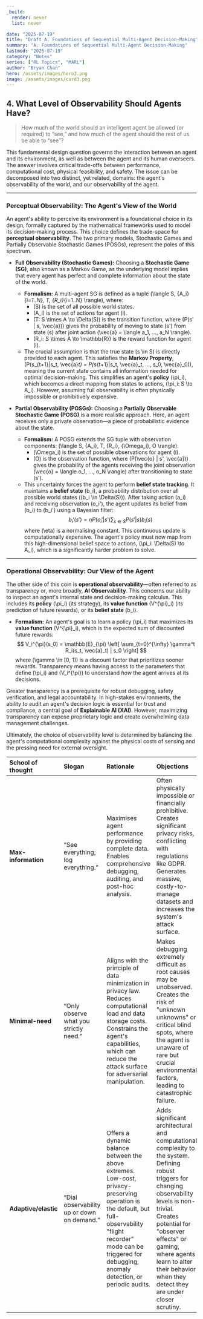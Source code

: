 ```yaml
---
_build:
  render: never
  list: never

date: "2025-07-19"
title: "Draft A. Foundations of Sequential Multi‑Agent Decision‑Making"
summary: "A. Foundations of Sequential Multi‑Agent Decision‑Making"
lastmod: "2025-07-19"
category: "Notes"
series: ["RL Topics", "MARL"]
author: "Bryan Chan"
hero: /assets/images/hero3.png
image: /assets/images/card3.png
---
```


## 4. What Level of Observability Should Agents Have?

> How much of the world should an intelligent agent be allowed (or required) to “see,” and how much of the agent should the rest of us be able to “see”?

This fundamental design question governs the interaction between an agent and its environment, as well as between the agent and its human overseers. The answer involves critical trade-offs between performance, computational cost, physical feasibility, and safety. The issue can be decomposed into two distinct, yet related, domains: the agent's observability of the world, and our observability of the agent.

---

### Perceptual Observability: The Agent's View of the World

An agent's ability to perceive its environment is a foundational choice in its design, formally captured by the mathematical frameworks used to model its decision-making process. This choice defines the trade-space for **perceptual observability**. The two primary models, Stochastic Games and Partially Observable Stochastic Games (POSGs), represent the poles of this spectrum.

* **Full Observability (Stochastic Games):** Choosing a **Stochastic Game (SG)**, also known as a Markov Game, as the underlying model implies that every agent has perfect and complete information about the state of the world.
    * **Formalism:** A multi-agent SG is defined as a tuple \(\langle S, \{A_i\}_{i=1..N}, T, \{R_i\}_{i=1..N} \rangle\), where:
        * \(S\) is the set of all possible world states.
        * \(A_i\) is the set of actions for agent \(i\).
        * \(T: S \times A \to \Delta(S)\) is the transition function, where \(P(s' | s, \vec{a})\) gives the probability of moving to state \(s'\) from state \(s\) after joint action \(\vec{a} = \langle a_1, ..., a_N \rangle\).
        * \(R_i: S \times A \to \mathbb{R}\) is the reward function for agent \(i\).
    * The crucial assumption is that the true state \(s \in S\) is directly provided to each agent. This satisfies the **Markov Property**, \(P(s_{t+1}|s_t, \vec{a}_t) = P(s_{t+1}|s_t, \vec{a}_t, ..., s_0, \vec{a}_0)\), meaning the current state contains all information needed for optimal decision-making. This simplifies an agent's **policy** \(\pi_i\), which becomes a direct mapping from states to actions, \(\pi_i: S \to A_i\). However, assuming full observability is often physically impossible or prohibitively expensive.

* **Partial Observability (POSGs):** Choosing a **Partially Observable Stochastic Game (POSG)** is a more realistic approach. Here, an agent receives only a private observation—a piece of probabilistic evidence about the state.
    * **Formalism:** A POSG extends the SG tuple with observation components: \(\langle S, \{A_i\}, T, \{R_i\}, \{\Omega_i\}, O \rangle\).
        * \(\Omega_i\) is the set of possible observations for agent \(i\).
        * \(O\) is the observation function, where \(P(\vec{o} | s', \vec{a})\) gives the probability of the agents receiving the joint observation \(\vec{o} = \langle o_1, ..., o_N \rangle\) after transitioning to state \(s'\).
    * This uncertainty forces the agent to perform **belief state tracking**. It maintains a **belief state** \(b_i\), a probability distribution over all possible world states (\(b_i \in \Delta(S)\)). After taking action \(a_i\) and receiving observation \(o_i'\), the agent updates its belief from \(b_i\) to \(b_i'\) using a Bayesian filter:
        $$
        b_i'(s') = \eta P(o_i' | s') \sum_{s \in S} P(s' | s) b_i(s)
        $$
        where \(\eta\) is a normalising constant. This continuous update is computationally expensive. The agent's policy must now map from this high-dimensional belief space to actions, \(\pi_i: \Delta(S) \to A_i\), which is a significantly harder problem to solve.

---

### Operational Observability: Our View of the Agent

The other side of this coin is **operational observability**—often referred to as transparency or, more broadly, **AI Observability**. This concerns our ability to inspect an agent's internal state and decision-making calculus. This includes its **policy** \(\pi_i\) (its strategy), its **value function** \(V^{\pi}_i\) (its prediction of future rewards), or its **belief state** \(b_i\).

* **Formalism:** An agent's goal is to learn a policy \(\pi_i\) that maximizes its **value function** \(V^{\pi}_i\), which is the expected sum of discounted future rewards:
    $$
    V_i^{\pi}(s_0) = \mathbb{E}_{\pi} \left[ \sum_{t=0}^{\infty} \gamma^t R_i(s_t, \vec{a}_t) | s_0 \right]
    $$
    where \(\gamma \in [0, 1)\) is a discount factor that prioritizes sooner rewards. Transparency means having access to the parameters that define \(\pi_i\) and \(V_i^{\pi}\) to understand *how* the agent arrives at its decisions.

Greater transparency is a prerequisite for robust debugging, safety verification, and legal accountability. In high-stakes environments, the ability to audit an agent's decision logic is essential for trust and compliance, a central goal of **Explainable AI (XAI)**. However, maximizing transparency can expose proprietary logic and create overwhelming data management challenges.

Ultimately, the choice of observability level is determined by balancing the agent's computational complexity against the physical costs of sensing and the pressing need for external oversight.

| School of thought | Slogan | Rationale | Objections |
| :--- | :--- | :--- | :--- |
| **Max-information** | “See everything; log everything.” | Maximises agent performance by providing complete data. Enables comprehensive debugging, auditing, and post-hoc analysis. | Often physically impossible or financially prohibitive. Creates significant privacy risks, conflicting with regulations like GDPR. Generates massive, costly-to-manage datasets and increases the system's attack surface. |
| **Minimal-need** | “Only observe what you strictly need.” | Aligns with the principle of data minimization in privacy law. Reduces computational load and data storage costs. Constrains the agent's capabilities, which can reduce the attack surface for adversarial manipulation. | Makes debugging extremely difficult as root causes may be unobserved. Creates the risk of "unknown unknowns" or critical blind spots, where the agent is unaware of rare but crucial environmental factors, leading to catastrophic failure. |
| **Adaptive/elastic**| “Dial observability up or down on demand.” | Offers a dynamic balance between the above extremes. Low-cost, privacy-preserving operation is the default, but full-observability "flight recorder" mode can be triggered for debugging, anomaly detection, or periodic audits. | Adds significant architectural and computational complexity to the system. Defining robust triggers for changing observability levels is non-trivial. Creates potential for "observer effects" or gaming, where agents learn to alter their behavior when they detect they are under closer scrutiny. |
